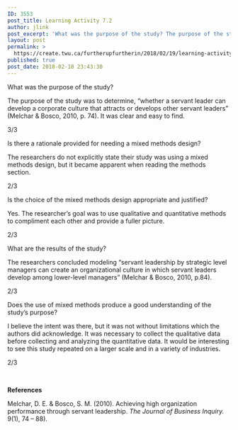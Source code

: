 ```yaml
---
ID: 3553
post_title: Learning Activity 7.2
author: jlink
post_excerpt: 'What was the purpose of the study? The purpose of the study was to determine, &ldquo;whether a servant leader can develop a corporate culture that attracts or develops other servant leaders&rdquo; (Melchar &amp; Bosco, 2010, p. 74). It was clear and easy to find. 3/3 Is there a rationale provided for needing a mixed methods &hellip; <p><a href="https://create.twu.ca/furtherupfurtherin/2018/02/19/learning-activity-7-2/">Continue reading<span> "Learning Activity 7.2"</span></a></p>'
layout: post
permalink: >
  https://create.twu.ca/furtherupfurtherin/2018/02/19/learning-activity-7-2/
published: true
post_date: 2018-02-18 23:43:30
---
```

What was the purpose of the study?

The purpose of the study was to determine, “whether a servant leader can develop a corporate culture that attracts or develops other servant leaders” (Melchar &amp; Bosco, 2010, p. 74). It was clear and easy to find.

3/3

Is there a rationale provided for needing a mixed methods design?

The researchers do not explicitly state their study was using a mixed methods design, but it became apparent when reading the methods section.

2/3

Is the choice of the mixed methods design appropriate and justified?

Yes. The researcher&#8217;s goal was to use qualitative and quantitative methods to compliment each other and provide a fuller picture.

2/3

What are the results of the study?

The researchers concluded modeling “servant leadership by strategic level managers can create an organizational culture in which servant leaders develop among lower-level managers” (Melchar &amp; Bosco, 2010, p.84).

2/3

Does the use of mixed methods produce a good understanding of the study’s purpose?

I believe the intent was there, but it was not without limitations which the authors did acknowledge. It was necessary to collect the qualitative data before collecting and analyzing the quantitative data. It would be interesting to see this study repeated on a larger scale and in a variety of industries.

2/3

&nbsp;

<strong>References</strong>

Melchar, D. E. &amp; Bosco, S. M. (2010). Achieving high organization performance through servant leadership. <em>The Journal of Business Inquiry.</em> 9(1), 74 – 88).